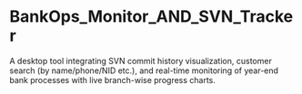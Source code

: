 # BankOps_Monitor_AND_SVN_Tracker
A desktop tool integrating SVN commit history visualization, customer search (by name/phone/NID etc.), and real-time monitoring of year-end bank processes with live branch-wise progress charts.

